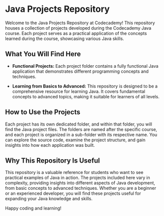 # Java Projects Repository

Welcome to the Java Projects Repository at Codecademy! This repository houses a collection of projects developed during the Codecademy Java course. Each project serves as a practical application of the concepts learned during the course, showcasing various Java skills.

## What You Will Find Here

- **Functional Projects:** Each project folder contains a fully functional Java application that demonstrates different programming concepts and techniques.

- **Learning from Basics to Advanced:** This repository is designed to be a comprehensive resource for learning Java. It covers fundamental concepts to advanced topics, making it suitable for learners of all levels.

## How to Use the Projects

Each project has its own dedicated folder, and within that folder, you will find the Java project files. The folders are named after the specific course, and each project is organized in a sub-folder with its respective name. You can explore the source code, examine the project structure, and gain insights into how each application was built.

## Why This Repository Is Useful

This repository is a valuable reference for students who want to see practical examples of Java in action. The projects included here vary in complexity, providing insights into different aspects of Java development, from basic concepts to advanced techniques. Whether you are a beginner or an experienced developer, you will find these projects useful for expanding your Java knowledge and skills.

Happy coding and learning!



